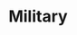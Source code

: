 ---
title: Military
crosslinks:
- MilitaryStories
- army
- AirForce
- Militaryfaq
- AskHistorians
- USMC
- Amry
- navy
- Veterans
- FrenchForeignLegion
- IAmA
- syriancivilwar
- armycirclejerk
- news
- CanadianForces
- Drama
- politics
- Conservative
- OutOfTheLoop
---